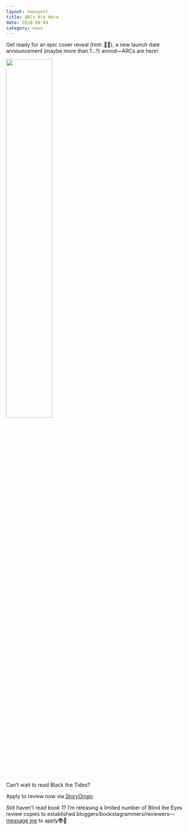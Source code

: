 ```yaml
---
layout: newspost
title: ARCs Are Here
date: 2020-08-04
category: news
---
```


Get ready for an epic cover reveal (hint: 🐉🐙), a new launch date announcement (maybe more than 1...?) annnd—ARCs are here!

<a href="https://storyoriginapp.com/reviewcopies/718a8197-85d7-4a32-be00-6614876ffc20" target="_blank"><img src="" style="width:50%;"></a>

Can’t wait to read Black the Tides?

Apply to review now via [StoryOrigin](https://storyoriginapp.com/reviewcopies/718a8197-85d7-4a32-be00-6614876ffc20)

Still haven’t read book 1? I’m releasing a limited number of Blind the Eyes review copies to established bloggers/bookstagrammers/reviewers—[message me](mailto:kaiewrites@gmail.com) to apply📚🎉
